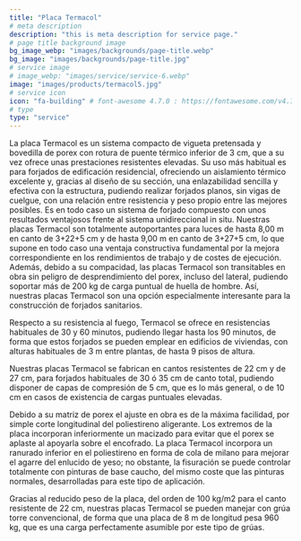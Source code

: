 ```yaml
---
title: "Placa Termacol"
# meta description
description: "this is meta description for service page."
# page title background image
bg_image_webp: "images/backgrounds/page-title.webp"
bg_image: "images/backgrounds/page-title.jpg"
# service image
# image_webp: "images/service/service-6.webp"
image: "images/products/termacol5.jpg"
# service icon
icon: "fa-building" # font-awesome 4.7.0 : https://fontawesome.com/v4.7.0/icons/
# type
type: "service"
---
```


La placa Termacol es un sistema compacto de vigueta pretensada y bovedilla de porex con rotura de puente térmico inferior de 3 cm, que a su vez ofrece unas prestaciones resistentes elevadas. Su uso más habitual es para forjados de edificación residencial, ofreciendo un aislamiento térmico excelente y, gracias al diseño de su sección, una enlazabilidad sencilla y efectiva con la estructura, pudiendo realizar forjados planos, sin vigas de cuelgue, con una relación entre resistencia y peso propio entre las mejores posibles. Es en todo caso un sistema de forjado compuesto con unos resultados ventajosos frente al sistema unidireccional in situ. Nuestras placas Termacol son totalmente autoportantes para luces de hasta 8,00 m en canto de 3+22+5 cm y de hasta 9,00 m en canto de 3+27+5 cm, lo que supone en todo caso una ventaja constructiva fundamental por la mejora correspondiente en los rendimientos de trabajo y de costes de ejecución. Además, debido a su compacidad, las placas Termacol son transitables en obra sin peligro de desprendimiento del porex, incluso del lateral, pudiendo soportar más de 200 kg de carga puntual de huella de hombre. Así, nuestras placas Termacol son una opción especialmente interesante para la construcción de forjados sanitarios.

Respecto a su resistencia al fuego, Termacol se ofrece en resistencias habituales de 30 y 60 minutos, pudiendo llegar hasta los 90 minutos, de forma que estos forjados se pueden emplear en edificios de viviendas, con alturas habituales de 3 m entre plantas, de hasta 9 pisos de altura.

Nuestras placas Termacol se fabrican en cantos resistentes de 22 cm y de 27 cm, para forjados habituales de 30 ó 35 cm de canto total, pudiendo disponer de capas de compresión de 5 cm, que es lo más general, o de 10 cm en casos de existencia de cargas puntuales elevadas.

Debido a su matriz de porex el ajuste en obra es de la máxima facilidad, por simple corte longitudinal del poliestireno aligerante. Los extremos de la placa incorporan inferiormente un macizado para evitar que el porex se aplaste al apoyarla sobre el encofrado. La placa Termacol incorpora un ranurado inferior en el poliestireno en forma de cola de milano para mejorar el agarre del enlucido de yeso; no obstante, la fisuración se puede controlar totalmente con pinturas de base caucho, del mismo coste que las pinturas normales, desarrolladas para este tipo de aplicación.

Gracias al reducido peso de la placa, del orden de 100 kg/m2 para el canto resistente de 22 cm, nuestras placas Termacol se pueden manejar con grúa torre convencional, de forma que una placa de 8 m de longitud pesa 960 kg, que es una carga perfectamente asumible por este tipo de grúas.